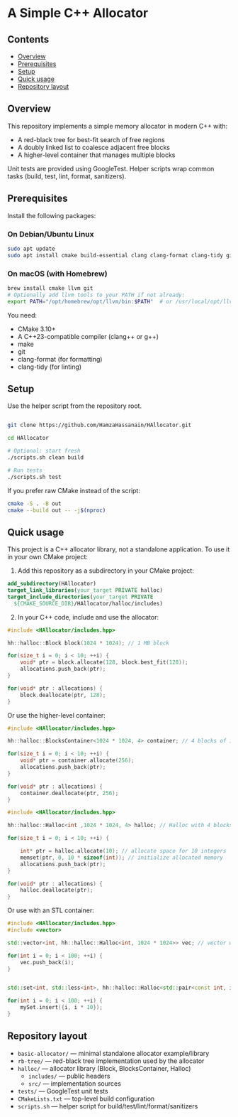 # A Simple C++ Allocator

## Contents

- [Overview](#overview)
- [Prerequisites](#prerequisites)
- [Setup](#setup)
- [Quick usage](#quick-usage)
- [Repository layout](#repository-layout)

## Overview

This repository implements a simple memory allocator in modern C++ with:

- A red-black tree for best-fit search of free regions
- A doubly linked list to coalesce adjacent free blocks
- A higher-level container that manages multiple blocks

Unit tests are provided using GoogleTest. Helper scripts wrap common tasks (build, test, lint, format, sanitizers).

## Prerequisites

Install the following packages:

### On Debian/Ubuntu Linux

```bash
sudo apt update
sudo apt install cmake build-essential clang clang-format clang-tidy git
```

### On macOS (with Homebrew)

```bash
brew install cmake llvm git
# Optionally add llvm tools to your PATH if not already:
export PATH="/opt/homebrew/opt/llvm/bin:$PATH"  # or /usr/local/opt/llvm/bin on Intel Macs
```

You need:

- CMake 3.10+
- A C++23-compatible compiler (clang++ or g++)
- make
- git
- clang-format (for formatting)
- clang-tidy (for linting)

## Setup

Use the helper script from the repository root.

```bash

git clone https://github.com/HamzaHassanain/HAllocator.git

cd HAllocator

# Optional: start fresh
./scripts.sh clean build

# Run tests
./scripts.sh test

```

If you prefer raw CMake instead of the script:

```bash
cmake -S . -B out
cmake --build out -- -j$(nproc)
```

## Quick usage

This project is a C++ allocator library, not a standalone application. To use it in your own CMake project:

1. Add this repository as a subdirectory in your CMake project:

```cmake
add_subdirectory(HAllocator)
target_link_libraries(your_target PRIVATE halloc)
target_include_directories(your_target PRIVATE
  ${CMAKE_SOURCE_DIR}/HAllocator/halloc/includes)
```

2. In your C++ code, include and use the allocator:

```cpp
#include <HAllocator/includes.hpp>

hh::halloc::Block block(1024 * 1024); // 1 MB block

for(size_t i = 0; i < 10; ++i) {
    void* ptr = block.allocate(128, block.best_fit(128));
    allocations.push_back(ptr);
}

for(void* ptr : allocations) {
    block.deallocate(ptr, 128);
}


```

Or use the higher-level container:

```cpp
#include <HAllocator/includes.hpp>

hh::halloc::BlocksContainer<1024 * 1024, 4> container; // 4 blocks of 1 MB each

for(size_t i = 0; i < 10; ++i) {
    void* ptr = container.allocate(256);
    allocations.push_back(ptr);
}

for(void* ptr : allocations) {
    container.deallocate(ptr, 256);
}
```

```cpp
#include <HAllocator/includes.hpp>

hh::halloc::Halloc<int ,1024 * 1024, 4> halloc; // Halloc with 4 blocks of 1 MB each

for(size_t i = 0; i < 10; ++i) {

    int* ptr = halloc.allocate(10); // allocate space for 10 integers
    memset(ptr, 0, 10 * sizeof(int)); // initialize allocated memory
    allocations.push_back(ptr);
}

for(void* ptr : allocations) {
    halloc.deallocate(ptr);
}
```

Or use with an STL container:

```cpp
#include <HAllocator/includes.hpp>
#include <vector>

std::vector<int, hh::halloc::Halloc<int, 1024 * 1024>> vec; // vector with custom allocator

for(int i = 0; i < 100; ++i) {
    vec.push_back(i);
}


std::set<int, std::less<int>, hh::halloc::Halloc<std::pair<const int, int>, 1024 * 1024, 4>> mySet;

for(int i = 0; i < 100; ++i) {
    mySet.insert({i, i * 10});
}
```

## Repository layout

- `basic-allocator/` — minimal standalone allocator example/library
- `rb-tree/` — red-black tree implementation used by the allocator
- `halloc/` — allocator library (Block, BlocksContainer, Halloc)
  - `includes/` — public headers
  - `src/` — implementation sources
- `tests/` — GoogleTest unit tests
- `CMakeLists.txt` — top-level build configuration
- `scripts.sh` — helper script for build/test/lint/format/sanitizers
